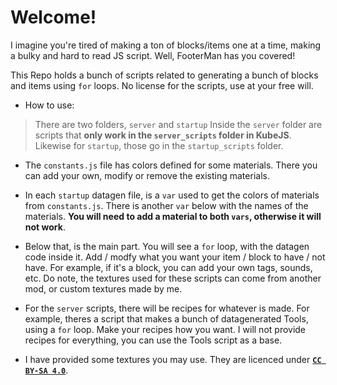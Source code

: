 # Welcome!


I imagine you're tired of making a ton of blocks/items one at a time, making a bulky and hard to read JS script. Well, FooterMan has you covered!

This Repo holds a bunch of scripts related to generating a bunch of blocks and items using `for` loops. No license for the scripts, use at your free will.

* How to use:
> There are two folders, `server` and `startup` Inside the `server` folder are scripts that __only work in the `server_scripts` folder in KubeJS__. Likewise for `startup`, those go in the `startup_scripts` folder.

* The `constants.js` file has colors defined for some materials. There you can add your own, modify or remove the existing materials.
* In each `startup` datagen file, is a `var` used to get the colors of materials from `constants.js`. There is another `var` below with the names of the materials. **You will need to add a material to both `vars`, otherwise it will not work**.
* Below that, is the main part. You will see a `for` loop, with the datagen code inside it. Add / modfy what you want your item / block to have / not have. For example, if it's a block, you can add your own tags, sounds, etc. Do note, the textures used for these scripts can come from another mod, or custom textures made by me.

* For the `server` scripts, there will be recipes for whatever is made. For example, theres a script that makes a bunch of datagenerated Tools, using a `for` loop. Make your recipes how you want. I will not provide recipes for everything, you can use the Tools script as a base.

* I have provided some textures you may use. They are licenced under [**`CC BY-SA 4.0`**](https://creativecommons.org/licenses/by-sa/4.0/?ref=chooser-v1).
